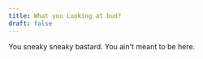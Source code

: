 ```yaml
---
title: What you Looking at bud?
draft: false
---
```

 
You sneaky sneaky bastard. You ain't meant to be here. 